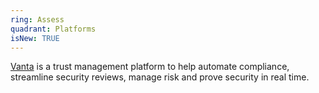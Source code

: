 ```yaml
---
ring: Assess
quadrant: Platforms
isNew: TRUE
---
```


[Vanta](https://www.vanta.com/) is a trust management platform to help automate compliance, streamline security reviews, manage risk and prove security in real time.

